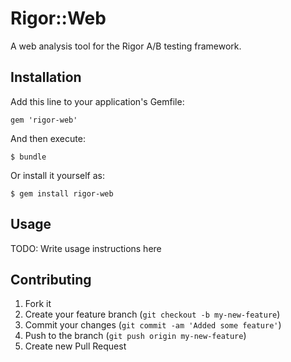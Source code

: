 # Rigor::Web

A web analysis tool for the Rigor A/B testing framework.

## Installation

Add this line to your application's Gemfile:

    gem 'rigor-web'

And then execute:

    $ bundle

Or install it yourself as:

    $ gem install rigor-web

## Usage

TODO: Write usage instructions here

## Contributing

1. Fork it
2. Create your feature branch (`git checkout -b my-new-feature`)
3. Commit your changes (`git commit -am 'Added some feature'`)
4. Push to the branch (`git push origin my-new-feature`)
5. Create new Pull Request
